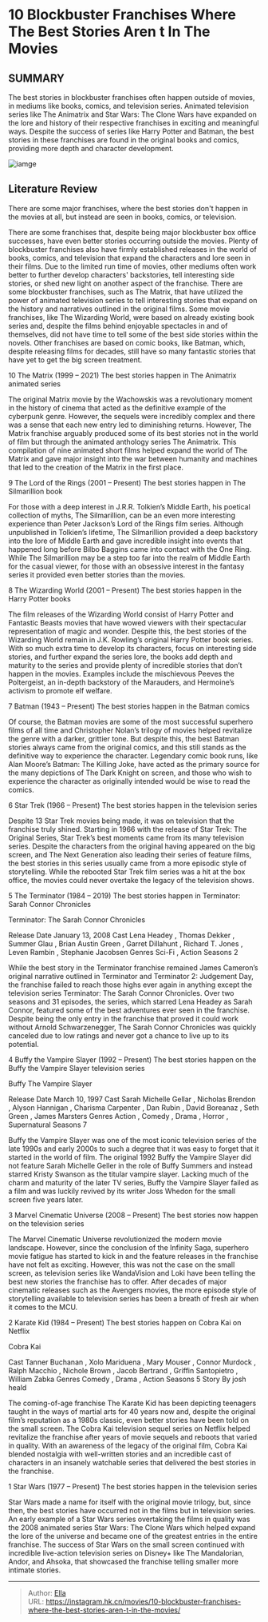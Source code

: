 # 10 Blockbuster Franchises Where The Best Stories Aren t In The Movies


## SUMMARY 


 The best stories in blockbuster franchises often happen outside of movies, in mediums like books, comics, and television series. 
 Animated television series like The Animatrix and Star Wars: The Clone Wars have expanded on the lore and history of their respective franchises in exciting and meaningful ways. 
 Despite the success of series like Harry Potter and Batman, the best stories in these franchises are found in the original books and comics, providing more depth and character development. 

![iamge](https://static1.srcdn.com/wordpress/wp-content/uploads/wm/2024/01/din-djarin-in-armor-in-the-mandalorian-next-to-johnny-lawrence-in-all-black-karate-gear-in-cobra-kai-and-morpheus-wearing-a-blindfold-in-animatrix.jpeg)

## Literature Review

There are some major franchises, where the best stories don&#39;t happen in the movies at all, but instead are seen in books, comics, or television.




There are some franchises that, despite being major blockbuster box office successes, have even better stories occurring outside the movies. Plenty of blockbuster franchises also have firmly established releases in the world of books, comics, and television that expand the characters and lore seen in their films. Due to the limited run time of movies, other mediums often work better to further develop characters&#39; backstories, tell interesting side stories, or shed new light on another aspect of the franchise.
There are some blockbuster franchises, such as The Matrix, that have utilized the power of animated television series to tell interesting stories that expand on the history and narratives outlined in the original films. Some movie franchises, like The Wizarding World, were based on already existing book series and, despite the films behind enjoyable spectacles in and of themselves, did not have time to tell some of the best side stories within the novels. Other franchises are based on comic books, like Batman, which, despite releasing films for decades, still have so many fantastic stories that have yet to get the big screen treatment.









 








 10  The Matrix (1999 – 2021) 
The best stories happen in The Animatrix animated series


 







The original Matrix movie by the Wachowskis was a revolutionary moment in the history of cinema that acted as the definitive example of the cyberpunk genre. However, the sequels were incredibly complex and there was a sense that each new entry led to diminishing returns. However, The Matrix franchise arguably produced some of its best stories not in the world of film but through the animated anthology series The Animatrix. This compilation of nine animated short films helped expand the world of The Matrix and gave major insight into the war between humanity and machines that led to the creation of the Matrix in the first place.





 9  The Lord of the Rings (2001 – Present) 
The best stories happen in The Silmarillion book
        

For those with a deep interest in J.R.R. Tolkien’s Middle Earth, his poetical collection of myths, The Silmarillion, can be an even more interesting experience than Peter Jackson’s Lord of the Rings film series. Although unpublished in Tolkien’s lifetime, The Silmarillion provided a deep backstory into the lore of Middle Earth and gave incredible insight into events that happened long before Bilbo Baggins came into contact with the One Ring. While The Silmarillion may be a step too far into the realm of Middle Earth for the casual viewer, for those with an obsessive interest in the fantasy series it provided even better stories than the movies.





 8  The Wizarding World (2001 – Present) 
The best stories happen in the Harry Potter books
        

The film releases of the Wizarding World consist of Harry Potter and Fantastic Beasts movies that have wowed viewers with their spectacular representation of magic and wonder. Despite this, the best stories of the Wizarding World remain in J.K. Rowling’s original Harry Potter book series. With so much extra time to develop its characters, focus on interesting side stories, and further expand the series lore, the books add depth and maturity to the series and provide plenty of incredible stories that don’t happen in the movies. Examples include the mischievous Peeves the Poltergeist, an in-depth backstory of the Marauders, and Hermoine’s activism to promote elf welfare.





 7  Batman (1943 – Present) 
The best stories happen in the Batman comics


 







Of course, the Batman movies are some of the most successful superhero films of all time and Christopher Nolan’s trilogy of movies helped revitalize the genre with a darker, grittier tone. But despite this, the best Batman stories always came from the original comics, and this still stands as the definitive way to experience the character. Legendary comic book runs, like Alan Moore’s Batman: The Killing Joke, have acted as the primary source for the many depictions of The Dark Knight on screen, and those who wish to experience the character as originally intended would be wise to read the comics.





 6  Star Trek (1966 – Present) 
The best stories happen in the television series
        

Despite 13 Star Trek movies being made, it was on television that the franchise truly shined. Starting in 1966 with the release of Star Trek: The Original Series, Star Trek’s best moments came from its many television series. Despite the characters from the original having appeared on the big screen, and The Next Generation also leading their series of feature films, the best stories in this series usually came from a more episodic style of storytelling. While the rebooted Star Trek film series was a hit at the box office, the movies could never overtake the legacy of the television shows.





 5  The Terminator (1984 – 2019) 
The best stories happen in Terminator: Sarah Connor Chronicles


 







  Terminator: The Sarah Connor Chronicles  


  Release Date    January 13, 2008     Cast    Lena Headey , Thomas Dekker , Summer Glau , Brian Austin Green , Garret Dillahunt , Richard T. Jones , Leven Rambin , Stephanie Jacobsen     Genres     Sci-Fi , Action     Seasons    2    


While the best story in the Terminator franchise remained James Cameron’s original narrative outlined in Terminator and Terminator 2: Judgement Day, the franchise failed to reach those highs ever again in anything except the television series Terminator: The Sarah Connor Chronicles. Over two seasons and 31 episodes, the series, which starred Lena Headey as Sarah Connor, featured some of the best adventures ever seen in the franchise. Despite being the only entry in the franchise that proved it could work without Arnold Schwarzenegger, The Sarah Connor Chronicles was quickly canceled due to low ratings and never got a chance to live up to its potential.





 4  Buffy the Vampire Slayer (1992 – Present) 
The best stories happen on the Buffy the Vampire Slayer television series


 







  Buffy The Vampire Slayer  


  Release Date    March 10, 1997     Cast    Sarah Michelle Gellar , Nicholas Brendon , Alyson Hannigan , Charisma Carpenter , Dan Rubin , David Boreanaz , Seth Green , James Marsters     Genres    Action , Comedy , Drama , Horror , Supernatural     Seasons    7    


Buffy the Vampire Slayer was one of the most iconic television series of the late 1990s and early 2000s to such a degree that it was easy to forget that it started in the world of film. The original 1992 Buffy the Vampire Slayer did not feature Sarah Michelle Geller in the role of Buffy Summers and instead starred Kristy Swanson as the titular vampire slayer. Lacking much of the charm and maturity of the later TV series, Buffy the Vampire Slayer failed as a film and was luckily revived by its writer Joss Whedon for the small screen five years later.





 3  Marvel Cinematic Universe (2008 – Present) 
The best stories now happen on the television series
        

The Marvel Cinematic Universe revolutionized the modern movie landscape. However, since the conclusion of the Infinity Saga, superhero movie fatigue has started to kick in and the feature releases in the franchise have not felt as exciting. However, this was not the case on the small screen, as television series like WandaVision and Loki have been telling the best new stories the franchise has to offer. After decades of major cinematic releases such as the Avengers movies, the more episode style of storytelling available to television series has been a breath of fresh air when it comes to the MCU.





 2  Karate Kid (1984 – Present) 
The best stories happen on Cobra Kai on Netflix
        

  Cobra Kai  


  Cast    Tanner Buchanan , Xolo Mariduena , Mary Mouser , Connor Murdock , Ralph Macchio , Nichole Brown , Jacob Bertrand , Griffin Santopietro , William Zabka     Genres    Comedy , Drama , Action     Seasons    5     Story By    josh heald    


The coming-of-age franchise The Karate Kid has been depicting teenagers taught in the ways of martial arts for 40 years now and, despite the original film’s reputation as a 1980s classic, even better stories have been told on the small screen. The Cobra Kai television sequel series on Netflix helped revitalize the franchise after years of movie sequels and reboots that varied in quality. With an awareness of the legacy of the original film, Cobra Kai blended nostalgia with well-written stories and an incredible cast of characters in an insanely watchable series that delivered the best stories in the franchise.





 1  Star Wars (1977 – Present) 
The best stories happen in the television series
        

Star Wars made a name for itself with the original movie trilogy, but, since then, the best stories have occurred not in the films but in television series. An early example of a Star Wars series overtaking the films in quality was the 2008 animated series Star Wars: The Clone Wars which helped expand the lore of the universe and became one of the greatest entries in the entire franchise. The success of Star Wars on the small screen continued with incredible live-action television series on Disney&#43; like The Mandalorian, Andor, and Ahsoka, that showcased the franchise telling smaller more intimate stories. 

---

> Author: [Ella](https://instagram.hk.cn/)  
> URL: https://instagram.hk.cn/movies/10-blockbuster-franchises-where-the-best-stories-aren-t-in-the-movies/  

